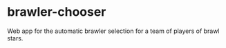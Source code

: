 # brawler-chooser
Web app for the automatic brawler selection for a team of players of brawl stars.
